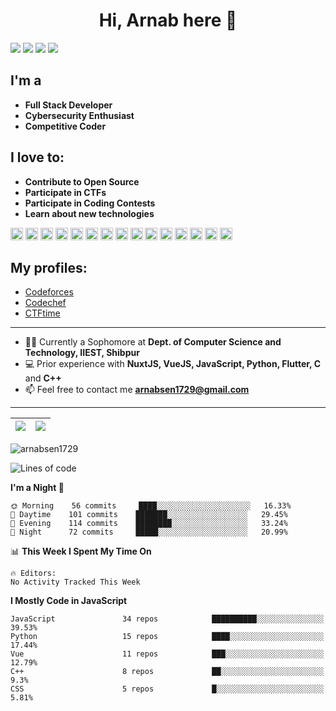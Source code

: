 <h1 align="center">Hi, Arnab here 👋</h1>


<p align="center" style="display: inline">
 <a href="https://arnabsen.netlify.app/"><img src="https://img.shields.io/badge/BLOGS-Netlify-lightgrey/?style=for-the-badge&color=fedcba"></a>
<img src="https://img.shields.io/github/followers/arnabsen1729?style=for-the-badge">
<img src="https://img.shields.io/github/stars/arnabsen1729?style=for-the-badge"> 
<a href="https://www.linkedin.com/in/arnab-sen-b6950a194/"><img src="https://img.shields.io/badge/-Arnab-blue?style=for-the-badge&logo=Linkedin&logoColor=white&link=https://www.linkedin.com/in/arnab-sen-b6950a194/)](https://www.linkedin.com/in/arnab-sen-b6950a194/"></a>
</p>


## I'm a
 - **Full Stack Developer**
 - **Cybersecurity Enthusiast**
 - **Competitive Coder**

## I love to:
 - **Contribute to Open Source**
 - **Participate in CTFs**
 - **Participate in Coding Contests**
 - **Learn about new technologies**

<p align="left"><img src="https://devicons.github.io/devicon/devicon.git/icons/vuejs/vuejs-original-wordmark.svg" alt="vuejs" width="20" height="20"/> <img src="https://devicons.github.io/devicon/devicon.git/icons/android/android-original-wordmark.svg" alt="android" width="20" height="20"/> <img src="https://devicons.github.io/devicon/devicon.git/icons/bootstrap/bootstrap-plain.svg" alt="bootstrap" width="20" height="20"/> <img src="https://devicons.github.io/devicon/devicon.git/icons/c/c-original.svg" alt="c" width="20" height="20"/> <img src="https://devicons.github.io/devicon/devicon.git/icons/cplusplus/cplusplus-original.svg" alt="cplusplus" width="20" height="20"/> <img src="https://devicons.github.io/devicon/devicon.git/icons/css3/css3-original-wordmark.svg" alt="css3" width="20" height="20"/> <img src="https://devicons.github.io/devicon/devicon.git/icons/docker/docker-original-wordmark.svg" alt="docker" width="20" height="20"/> <img src="https://devicons.github.io/devicon/devicon.git/icons/html5/html5-original-wordmark.svg" alt="html5" width="20" height="20"/> <img src="https://devicons.github.io/devicon/devicon.git/icons/mongodb/mongodb-original-wordmark.svg" alt="mongodb" width="20" height="20"/> <img src="https://devicons.github.io/devicon/devicon.git/icons/postgresql/postgresql-original-wordmark.svg" alt="postgresql" width="20" height="20"/> <img src="https://devicons.github.io/devicon/devicon.git/icons/nodejs/nodejs-original-wordmark.svg" alt="nodejs" width="20" height="20"/> <img src="https://devicons.github.io/devicon/devicon.git/icons/python/python-original-wordmark.svg" alt="python" width="20" height="20"/> <img src="https://devicons.github.io/devicon/devicon.git/icons/linux/linux-original.svg" alt="linux" width="20" height="20"/> <img src="https://cdn.jsdelivr.net/npm/simple-icons@3.1.0/icons/flutter.svg" alt="flutter" width="20" height="20"/> <img src="https://cdn.jsdelivr.net/npm/simple-icons@3.1.0/icons/dart.svg" alt="dart" width="20" height="20"/></p>

## My profiles:
 - <a href="https://codeforces.com/profile/arnab1729" target="blank">Codeforces</a>
 - <a href="https://www.codechef.com/users/arnab1729" target="blank">Codechef</a>
 - <a href="https://ctftime.org/team/89677" target="blank">CTFtime</a>

<hr>

- 👨‍🎓 Currently a Sophomore at **Dept. of Computer Science and Technology, IIEST, Shibpur**
- 💻 Prior experience with **NuxtJS, VueJS, JavaScript, Python, Flutter, C** and **C++**
- 📫 Feel free to contact me **arnabsen1729@gmail.com**

<hr>

|<img src="https://github-readme-stats.vercel.app/api?username=arnabsen1729&&show_icons=true&count_private=true"/>|<img src="https://github-readme-streak-stats.herokuapp.com/?user=arnabsen1729"/>|
|---|---|


<p align="left"> <img src="https://komarev.com/ghpvc/?username=arnabsen1729" alt="arnabsen1729" /> </p>

<!--START_SECTION:waka-->
![Lines of code](https://img.shields.io/badge/From%20Hello%20World%20I%27ve%20Written-0%20lines%20of%20code-blue)

**I'm a Night 🦉** 

```text
🌞 Morning    56 commits     ████░░░░░░░░░░░░░░░░░░░░░   16.33% 
🌆 Daytime    101 commits    ███████░░░░░░░░░░░░░░░░░░   29.45% 
🌃 Evening    114 commits    ████████░░░░░░░░░░░░░░░░░   33.24% 
🌙 Night      72 commits     █████░░░░░░░░░░░░░░░░░░░░   20.99%

```


📊 **This Week I Spent My Time On** 

```text
🔥 Editors: 
No Activity Tracked This Week

```

**I Mostly Code in JavaScript** 

```text
JavaScript               34 repos            ██████████░░░░░░░░░░░░░░░   39.53% 
Python                   15 repos            ████░░░░░░░░░░░░░░░░░░░░░   17.44% 
Vue                      11 repos            ███░░░░░░░░░░░░░░░░░░░░░░   12.79% 
C++                      8 repos             ██░░░░░░░░░░░░░░░░░░░░░░░   9.3% 
CSS                      5 repos             █░░░░░░░░░░░░░░░░░░░░░░░░   5.81%

```



<!--END_SECTION:waka-->


